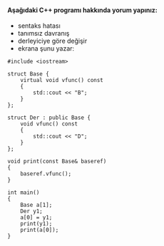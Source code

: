 #### Aşağıdaki C++ programı hakkında yorum yapınız:

+ sentaks hatası
+ tanımsız davranış
+ derleyiciye göre değişir
+ ekrana şunu yazar: 

```
#include <iostream>

struct Base {
	virtual void vfunc() const
	{
		std::cout << "B"; 
	}
};

struct Der : public Base {
	void vfunc() const 
	{
		std::cout << "D";
	}
};

void print(const Base& baseref) 
{
	baseref.vfunc();
}

int main() 
{
	Base a[1];
	Der y1;
	a[0] = y1;
	print(y1);
	print(a[0]);
}

```
